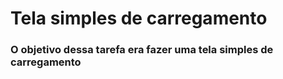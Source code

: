 # Tela simples de carregamento

### O objetivo dessa tarefa era fazer uma tela simples de carregamento